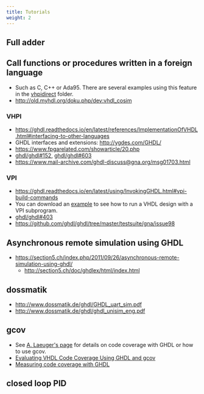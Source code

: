 ```yaml
---
title: Tutorials
weight: 2
---
```


## Full adder

## Call functions or procedures written in a foreign language

- Such as C, C++ or Ada95. There are several examples using this feature in the [vhpidirect](http://ghdl.free.fr/site/uploads/Main/vhpidirect.zip) folder.
- http://old.myhdl.org/doku.php/dev:vhdl_cosim

### VHPI

- https://ghdl.readthedocs.io/en/latest/references/ImplementationOfVHDL.html#interfacing-to-other-languages
- GHDL interfaces and extensions: http://ygdes.com/GHDL/
- https://www.fpgarelated.com/showarticle/20.php
- [ghdl/ghdl#152](https://github.com/ghdl/ghdl/issues/152), [ghdl/ghdl#603](https://github.com/ghdl/ghdl/issues/603)
- https://www.mail-archive.com/ghdl-discuss@gna.org/msg01703.html

### VPI

- https://ghdl.readthedocs.io/en/latest/using/InvokingGHDL.html#vpi-build-commands
- You can download an [example](http://ghdl.free.fr/site/uploads/Main/vpi-ex-ghdl.tar) to see how to run a VHDL design with a VPI subprogram.
- [ghdl/ghdl#403](https://github.com/ghdl/ghdl/issues/403)
- https://github.com/ghdl/ghdl/tree/master/testsuite/gna/issue98

## Asynchronous remote simulation using GHDL

- https://section5.ch/index.php/2011/09/26/asynchronous-remote-simulation-using-ghdl/
  - http://section5.ch/doc/ghdlex/html/index.html

## dossmatik

- http://www.dossmatik.de/ghdl/GHDL_uart_sim.pdf
- http://www.dossmatik.de/ghdl/ghdl_unisim_eng.pdf

## gcov

- See [A. Laeuger's page](http://home.mnet-online.de/al/ghdl_gcov/ghdl_gcov.html) for details on code coverage with GHDL or how to use gcov.
- [Evaluating VHDL Code Coverage Using GHDL and gcov](https://devsaurus.github.io/ghdl_gcov/ghdl_gcov.html)
- [Measuring code coverage with GHDL](https://blog.brixandersen.dk/2016/12/29/ghdl-gcov/)

## closed loop PID
